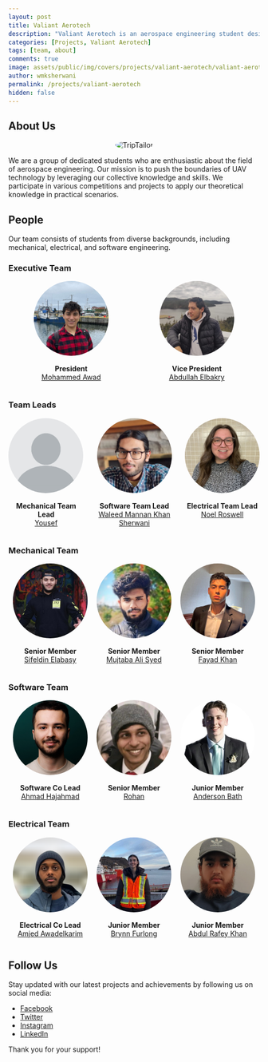 ```yaml
---
layout: post
title: Valiant Aerotech
description: "Valiant Aerotech is an aerospace engineering student design team at Memorial University of Newfoundland passionate about advancing unmanned aerial vehicle (UAV) technology through creativity, teamwork, and hands-on engineering."
categories: [Projects, Valiant Aerotech]
tags: [team, about]
comments: true
image: assets/public/img/covers/projects/valiant-aerotech/valiant-aerotech-cover.png
author: wmksherwani
permalink: /projects/valiant-aerotech
hidden: false
---
```


## About Us
<div style="display: flex; justify-content: space-around; align-items: center;">
    <div style="text-align: center;">
        <img src="../assets/public/img/logos/valiant-aerotech/valiant-aerotech-logo.png" alt="TripTailor" style="width: 300px; object-fit: cover; border-radius: 50%;" class = "logo-img">
    </div>
</div>

We are a group of dedicated students who are enthusiastic about the field of aerospace engineering. Our mission is to push the boundaries of UAV technology by leveraging our collective knowledge and skills. We participate in various competitions and projects to apply our theoretical knowledge in practical scenarios.

## People
Our team consists of students from diverse backgrounds, including mechanical, electrical, and software engineering.

### Executive Team
<div style="display: flex; justify-content: space-around;">
    <div>
        <img src="assets/public/img/people/Mohammed Awad.png" alt="Design Lead" style="width: 150px; object-fit: cover; border-radius: 50%;" class = "team-member-img">
        <p style="text-align: center;font-weight: bold; margin-bottom: 0;">President</p>
        <a href="https://www.linkedin.com/in/mohammad-mamoun-awad/" target="_blank">
            <p style="text-align: center; font-weight: smaller; margin-top: 0;">Mohammed Awad</p>
        </a>
    </div>
    <div style="text-align: center;">
        <img src="assets/public/img/people/Abdullah Elbakry.png" alt="Project Manager" style="width: 150px; object-fit: cover; border-radius: 50%;" class = "team-member-img">
        <p style="text-align: center; font-weight: bold; margin-bottom: 0;">Vice President</p>
        <a href="https://www.linkedin.com/in/abdullah-elbakry/" target="_blank">
            <p style="text-align: center; font-weight: smaller; margin-top: 0;">Abdullah Elbakry</p>
        </a>
    </div>
</div>

### Team Leads
<div style="display: flex; justify-content: space-around;">
    <div>
        <img src="assets/public/img/people/X.png" alt="Mechanical Lead" style="width: 150px; object-fit: cover; border-radius: 50%;" class = "team-member-img">
        <p style="text-align: center; font-weight: bold; margin-bottom: 0;">Mechanical Team Lead</p>
        <a href="https://www.instagram.com/dadazoz37" target="_blank">
            <p style="text-align: center; font-weight: smaller; margin-top: 0;">Yousef</p>
        </a>
    </div>
    <div style="text-align: center;">
        <img src="assets/public/img/people/Waleed Mannan Khan Sherwani.png" alt="Software Lead" style="width: 150px; object-fit: cover; border-radius: 50%;" class = "team-member-img">
        <p style="font-weight: bold; margin-bottom: 0;">Software Team Lead</p>
        <a href="https://www.linkedin.com/in/wmksherwani/" target="_blank">
            <p style="text-align: center; font-weight: smaller; margin-top: 0;">Waleed Mannan Khan Sherwani</p>
        </a>
    </div>
    <div>
        <img src="assets/public/img/people/Noel Rowsell.png" alt="Electrical Lead" style="width: 150px; object-fit: cover; border-radius: 50%;" class = "team-member-img">
        <p style="text-align: center; font-weight: bold; margin-bottom: 0;">Electrical Team Lead</p>
        <a href="https://www.linkedin.com/in/noelrowsell/" target="_blank">
            <p style="text-align: center; font-weight: smaller; margin-top: 0;">Noel Roswell</p>
        </a>
    </div>
</div>

### Mechanical Team
<div style="display: flex; justify-content: space-around;">
    <div>
        <img src="assets/public/img/people/Sifeldin Elabasy.png" alt="Team Member" style="width: 150px; object-fit: cover; border-radius: 50%;" class = "team-member-img">
        <p style="text-align: center; font-weight: bold; margin-bottom: 0;">Senior Member</p>
        <a href="https://www.linkedin.com/in/sifeldin-elabasy-a7004323a/" target="_blank">
            <p style="text-align: center; font-weight: smaller; margin-top: 0;">Sifeldin Elabasy</p>
        </a>
    </div>
    <div style="text-align: center;">
        <img src="assets/public/img/people/Mujtaba Ali Syed.png" alt="Team Member" style="width: 150px; object-fit: cover; border-radius: 50%;" class = "team-member-img">
        <p style="font-weight: bold; margin-bottom: 0;">Senior Member</p>
        <a href="https://www.linkedin.com/in/mujtaba" target="_blank">
            <p style="text-align: center; font-weight: smaller; margin-top: 0;">Mujtaba Ali Syed</p>
        </a>
    </div>
    <div>
        <img src="assets/public/img/people/Fayad Khan.png" alt="Team Member" style="width: 150px; object-fit: cover; border-radius: 50%;" class = "team-member-img">
        <p style="text-align: center; font-weight: bold; margin-bottom: 0;">Senior Member</p>
        <a href="https://www.linkedin.com/in/alfayadkhan/" target="_blank">
            <p style="text-align: center; font-weight: smaller; margin-top: 0;">Fayad Khan</p>
        </a>
    </div>
    <!-- <div style="text-align: center;">
        <img src="assets/public/img/people/X.png" alt="Team Member" style="width: 150px; object-fit: cover; border-radius: 50%;" class = "team-member-img">
        <p style="font-weight: bold; margin-bottom: 0;">Junior Member</p>
        <a href="https://www.linkedin.com/in/mujtaba" target="_blank">
            <p style="text-align: center; font-weight: smaller; margin-top: 0;">X</p>
        </a>
    </div> -->
</div>

### Software Team
<div style="display: flex; justify-content: space-around;">
    <div>
        <img src="assets/public/img/people/Ahmad Hajahmad.png" alt="Team Member" style="width: 150px; object-fit: cover; border-radius: 50%;" class = "team-member-img">
        <p style="text-align: center; font-weight: bold; margin-bottom: 0;">Software Co Lead</p>
        <a href="https://www.linkedin.com/in/aahajahmad/" target="_blank">
            <p style="text-align: center; font-weight: smaller; margin-top: 0;">Ahmad Hajahmad</p>
        </a>
    </div>
    <div style="text-align: center;">
        <img src="assets/public/img/people/Rohan Torul.png" alt="Team Member" style="width: 150px; object-fit: cover; border-radius: 50%;" class = "team-member-img">
        <p style="font-weight: bold; margin-bottom: 0;">Senior Member</p>
        <a href="https://www.linkedin.com/in/rohan-k-torul/" target="_blank">
            <p style="text-align: center; font-weight: smaller; margin-top: 0;">Rohan</p>
        </a>
    </div>
    <div style="text-align: center;">
        <img src="assets/public/img/people/Anderson Bath.png" alt="Team Member" style="width: 150px; object-fit: cover; border-radius: 50%;" class = "team-member-img">
        <p style="font-weight: bold; margin-bottom: 0;">Junior Member</p>
        <a href="www.linkedin.com/in/anderson-bath" target="_blank">
            <p style="text-align: center; font-weight: smaller; margin-top: 0;">Anderson Bath</p>
        </a>
    </div>
    <!-- <div style="text-align: center;">
        <img src="assets/public/img/people/X.png" alt="Team Member" style="width: 150px; object-fit: cover; border-radius: 50%;" class = "team-member-img">
        <p style="font-weight: bold; margin-bottom: 0;">Junior Member</p>
        <a href="https://www.linkedin.com/in/mujtaba" target="_blank">
            <p style="text-align: center; font-weight: smaller; margin-top: 0;">X</p>
        </a>
    </div> -->
</div>

### Electrical Team
<div style="display: flex; justify-content: space-around;">
    <div>
        <img src="assets/public/img/people/Amjed Awadelkarim.png" alt="Team Member" style="width: 150px; object-fit: cover; border-radius: 50%;" class = "team-member-img">
        <p style="text-align: center; font-weight: bold; margin-bottom: 0;">Electrical Co Lead</p>
        <a href="https://www.linkedin.com/in/amjed-awadelkarim/" target="_blank">
            <p style="text-align: center; font-weight: smaller; margin-top: 0;">Amjed Awadelkarim</p>
        </a>
    </div>
    <div>
        <img src="assets/public/img/people/Brynn Furlong.png" alt="Team Member" style="width: 150px; object-fit: cover; border-radius: 50%;" class = "team-member-img">
        <p style="text-align: center; font-weight: bold; margin-bottom: 0;">Junior Member</p>
        <a href="https://www.linkedin.com/in/brynn-furlong-803a90301/" target="_blank">
            <p style="text-align: center; font-weight: smaller; margin-top: 0;">Brynn Furlong</p>
        </a>
    </div>
    <div style="text-align: center;">
        <img src="assets/public/img/people/Abdul Raafe Khan.png" alt="Team Member" style="width: 150px; object-fit: cover; border-radius: 50%;" class = "team-member-img">
        <p style="font-weight: bold; margin-bottom: 0;">Junior Member</p>
        <a href="https://www.linkedin.com/in/abdulrafeykhan/" target="_blank">
            <p style="text-align: center; font-weight: smaller; margin-top: 0;">Abdul Rafey Khan</p>
        </a>
    </div>
    <!-- <div style="text-align: center;">
        <img src="assets/public/img/people/X.png" alt="Team Member" style="width: 150px; object-fit: cover; border-radius: 50%;" class = "team-member-img">
        <p style="font-weight: bold; margin-bottom: 0;">Junior Member</p>
        <a href="https://ca.linkedin.com/in/manaswee-saha-120099298" target="_blank">
            <p style="text-align: center; font-weight: smaller; margin-top: 0;">Manaswee Saha</p>
        </a>
    </div> -->
</div>

<!-- ## What We Do

### UAV Development
We design, build, and test UAVs for various applications, including search and rescue, environmental monitoring, and aerial photography.

### Research and Innovation
Our team conducts research on advanced UAV technologies, such as autonomous flight systems, sensor integration, and energy-efficient propulsion systems.

### Community Engagement
We engage with the local community through workshops, presentations, and collaborations with industry partners to promote STEM education and inspire the next generation of engineers.

## Join Us
If you are a student at Memorial University of Newfoundland with a passion for aerospace engineering and UAV technology, we invite you to join our team. Together, we can achieve great things and make a significant impact in the field of aerospace engineering.

For more information, please contact us at [email@example.com] or visit our website at [www.valiantaerotech.com](http://www.valiantaerotech.com).

## Code
```python
def hello_world():
    print("Hello, World!")
``` -->



## Follow Us

Stay updated with our latest projects and achievements by following us on social media:

- [Facebook](http://www.facebook.com/valiantaerotech)
- [Twitter](http://www.twitter.com/valiantaerotech)
- [Instagram](http://www.instagram.com/valiantaerotech)
- [LinkedIn](https://www.linkedin.com/company/valiant-aerotech/)

Thank you for your support!

<style>
  .team-member-img {
    max-height: 150px;
    max-width: 150px;
    border-radius: 50%;
  }

  .logo-img {
    max-height: 300px;
    max-width: 300px;
  }

  .team-member-img + a p {
    font-size: 16px;
  }

  @media (max-width: 600px) {
    .team-member-img + a p {
      font-size: 12px;
    }
  }

  @media (max-width: 400px) {
    .team-member-img + a p {
      font-size: 10px;
    }
  }
</style>

<script>
  function adjustImages(className) {
    setTimeout(() => {
      const images = document.querySelectorAll(`.${className}`);
      let globalMin = Infinity;

      images.forEach(img => {
        const rect = img.getBoundingClientRect();
        const minDim = Math.min(rect.width, rect.height);
        globalMin = Math.min(globalMin, minDim);
      });

      console.log('Global min:', globalMin, 'for class:', className);

      images.forEach(img => {
        img.style.width = `${globalMin}px`;
        img.style.height = `${globalMin}px`;
        img.style.borderRadius = '50%';
      });
    }, 1000);

    console.log('Images adjusted for class:', className);
  }

  adjustImages('team-member-img');
  adjustImages('logo-img');
</script>
